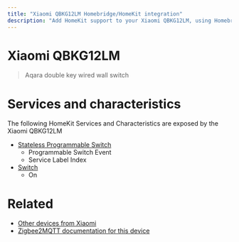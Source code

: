 ```yaml
---
title: "Xiaomi QBKG12LM Homebridge/HomeKit integration"
description: "Add HomeKit support to your Xiaomi QBKG12LM, using Homebridge, Zigbee2MQTT and homebridge-z2m."
---
```

<!---
This file has been GENERATED using src/docgen/docgen.ts
DO NOT EDIT THIS FILE MANUALLY!
-->
# Xiaomi QBKG12LM
> Aqara double key wired wall switch


# Services and characteristics
The following HomeKit Services and Characteristics are exposed by
the Xiaomi QBKG12LM

* [Stateless Programmable Switch](../../action.md)
  * Programmable Switch Event
  * Service Label Index
* [Switch](../../switch.md)
  * On


# Related
* [Other devices from Xiaomi](../index.md#xiaomi)
* [Zigbee2MQTT documentation for this device](https://www.zigbee2mqtt.io/devices/QBKG12LM.html)